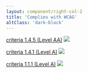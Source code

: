 ```yaml
---
layout: component/right-col-2
title: 'Complies with WCAG'
altClass: 'dark-block'
---
```


[criteria 1.4.5 (Level AA)](#) <i><img src="/assets/img/external_link.svg"/></i>

[criteria 1.4.1 (Level A)](#) <i><img src="/assets/img/external_link.svg"/></i>

[criteria 1.1.1 (Level A)](#) <i><img src="/assets/img/external_link.svg"/></i>